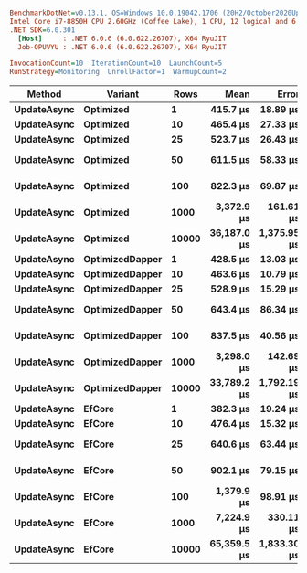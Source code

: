 ``` ini

BenchmarkDotNet=v0.13.1, OS=Windows 10.0.19042.1706 (20H2/October2020Update)
Intel Core i7-8850H CPU 2.60GHz (Coffee Lake), 1 CPU, 12 logical and 6 physical cores
.NET SDK=6.0.301
  [Host]     : .NET 6.0.6 (6.0.622.26707), X64 RyuJIT
  Job-OPUVYU : .NET 6.0.6 (6.0.622.26707), X64 RyuJIT

InvocationCount=10  IterationCount=10  LaunchCount=5  
RunStrategy=Monitoring  UnrollFactor=1  WarmupCount=2  

```
|      Method |         Variant |  Rows |        Mean |       Error |      StdDev |         Min |         Max |      Median |
|------------ |---------------- |------ |------------:|------------:|------------:|------------:|------------:|------------:|
| **UpdateAsync** |       **Optimized** |     **1** |    **415.7 μs** |    **18.89 μs** |    **38.17 μs** |    **365.5 μs** |    **537.6 μs** |    **402.3 μs** |
| **UpdateAsync** |       **Optimized** |    **10** |    **465.4 μs** |    **27.33 μs** |    **55.20 μs** |    **389.5 μs** |    **632.5 μs** |    **451.1 μs** |
| **UpdateAsync** |       **Optimized** |    **25** |    **523.7 μs** |    **26.43 μs** |    **53.40 μs** |    **414.6 μs** |    **648.9 μs** |    **518.9 μs** |
| **UpdateAsync** |       **Optimized** |    **50** |    **611.5 μs** |    **58.33 μs** |   **117.83 μs** |    **494.2 μs** |  **1,266.6 μs** |    **596.0 μs** |
| **UpdateAsync** |       **Optimized** |   **100** |    **822.3 μs** |    **69.87 μs** |   **141.14 μs** |    **630.5 μs** |  **1,486.7 μs** |    **797.4 μs** |
| **UpdateAsync** |       **Optimized** |  **1000** |  **3,372.9 μs** |   **161.61 μs** |   **326.46 μs** |  **2,915.6 μs** |  **4,337.7 μs** |  **3,310.1 μs** |
| **UpdateAsync** |       **Optimized** | **10000** | **36,187.0 μs** | **1,375.95 μs** | **2,779.49 μs** | **30,016.1 μs** | **42,827.5 μs** | **36,247.3 μs** |
| **UpdateAsync** | **OptimizedDapper** |     **1** |    **428.5 μs** |    **13.03 μs** |    **26.33 μs** |    **382.5 μs** |    **489.0 μs** |    **428.5 μs** |
| **UpdateAsync** | **OptimizedDapper** |    **10** |    **463.6 μs** |    **10.79 μs** |    **21.79 μs** |    **423.9 μs** |    **549.3 μs** |    **462.0 μs** |
| **UpdateAsync** | **OptimizedDapper** |    **25** |    **528.9 μs** |    **15.29 μs** |    **30.89 μs** |    **471.6 μs** |    **606.0 μs** |    **527.5 μs** |
| **UpdateAsync** | **OptimizedDapper** |    **50** |    **643.4 μs** |    **86.34 μs** |   **174.41 μs** |    **554.4 μs** |  **1,501.4 μs** |    **600.7 μs** |
| **UpdateAsync** | **OptimizedDapper** |   **100** |    **837.5 μs** |    **40.56 μs** |    **81.93 μs** |    **727.0 μs** |  **1,114.9 μs** |    **820.4 μs** |
| **UpdateAsync** | **OptimizedDapper** |  **1000** |  **3,298.0 μs** |   **142.69 μs** |   **288.25 μs** |  **2,791.6 μs** |  **4,008.9 μs** |  **3,263.2 μs** |
| **UpdateAsync** | **OptimizedDapper** | **10000** | **33,789.2 μs** | **1,792.19 μs** | **3,620.31 μs** | **26,982.5 μs** | **45,296.0 μs** | **34,650.6 μs** |
| **UpdateAsync** |          **EfCore** |     **1** |    **382.3 μs** |    **19.24 μs** |    **38.87 μs** |    **309.3 μs** |    **546.2 μs** |    **372.2 μs** |
| **UpdateAsync** |          **EfCore** |    **10** |    **476.4 μs** |    **15.32 μs** |    **30.95 μs** |    **428.9 μs** |    **570.9 μs** |    **471.0 μs** |
| **UpdateAsync** |          **EfCore** |    **25** |    **640.6 μs** |    **63.44 μs** |   **128.16 μs** |    **532.9 μs** |  **1,244.3 μs** |    **625.4 μs** |
| **UpdateAsync** |          **EfCore** |    **50** |    **902.1 μs** |    **79.15 μs** |   **159.90 μs** |    **760.7 μs** |  **1,671.4 μs** |    **869.1 μs** |
| **UpdateAsync** |          **EfCore** |   **100** |  **1,379.9 μs** |    **98.91 μs** |   **199.80 μs** |  **1,130.8 μs** |  **2,370.0 μs** |  **1,339.8 μs** |
| **UpdateAsync** |          **EfCore** |  **1000** |  **7,224.9 μs** |   **330.11 μs** |   **666.84 μs** |  **5,910.7 μs** |  **8,530.8 μs** |  **7,268.4 μs** |
| **UpdateAsync** |          **EfCore** | **10000** | **65,359.5 μs** | **1,833.30 μs** | **3,703.37 μs** | **59,569.9 μs** | **71,644.8 μs** | **64,792.2 μs** |
